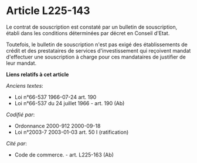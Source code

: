# Article L225-143

Le contrat de souscription est constaté par un bulletin de souscription, établi dans les conditions déterminées par décret en
Conseil d'Etat.

Toutefois, le bulletin de souscription n'est pas exigé des établissements de crédit et des prestataires de services
d'investissement qui reçoivent mandat d'effectuer une souscription à charge pour ces mandataires de justifier de leur mandat.

**Liens relatifs à cet article**

_Anciens textes_:

  - Loi n°66-537 1966-07-24 art. 190
  - Loi n°66-537 du 24 juillet 1966 - art. 190 (Ab)

_Codifié par_:

  - Ordonnance 2000-912 2000-09-18
  - Loi n°2003-7 2003-01-03 art. 50 I (ratification)

_Cité par_:

  - Code de commerce. - art. L225-163 (Ab)
